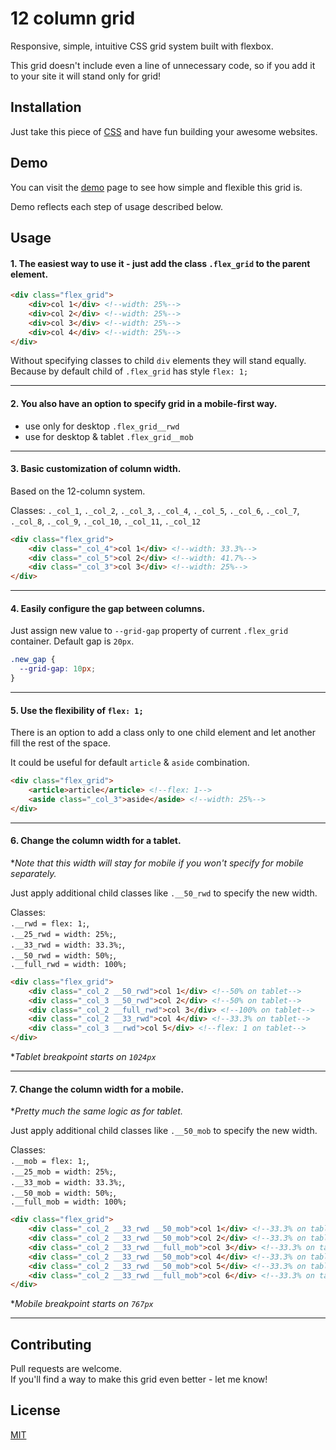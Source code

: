 # 12 column grid

Responsive, simple, intuitive CSS grid system built with flexbox.

This grid doesn't include even a line of unnecessary code, so if you add it to your site it will stand only for grid!

## Installation

Just take this piece of [CSS](https://raw.githubusercontent.com/Rostyk27/grid/master/grid.css) and have fun building your awesome websites.

## Demo

You can visit the [demo](https://grid.rostyk.dev/) page to see how simple and flexible this grid is.

Demo reflects each step of usage described below.

## Usage

#### 1. The easiest way to use it - just add the class `.flex_grid` to the parent element.

```html
<div class="flex_grid">
    <div>col 1</div> <!--width: 25%-->
    <div>col 2</div> <!--width: 25%-->
    <div>col 3</div> <!--width: 25%-->
    <div>col 4</div> <!--width: 25%-->
</div>
```

Without specifying classes to child `div` elements they will stand equally.  
Because by default child of `.flex_grid` has style `flex: 1;`

---

#### 2. You also have an option to specify grid in a mobile-first way.
* use only for desktop `.flex_grid__rwd`
* use for desktop & tablet `.flex_grid__mob`

---

#### 3. Basic customization of column width. 

Based on the 12-column system.

Classes: `._col_1`, `._col_2`, `._col_3`, `._col_4`, `._col_5`, `._col_6`, `._col_7`, `._col_8`, `._col_9`, `._col_10`, `._col_11`, `._col_12`

```html
<div class="flex_grid">
    <div class="_col_4">col 1</div> <!--width: 33.3%-->
    <div class="_col_5">col 2</div> <!--width: 41.7%-->
    <div class="_col_3">col 3</div> <!--width: 25%-->
</div>
```

---

#### 4. Easily configure the gap between columns.

Just assign new value to `--grid-gap` property of current `.flex_grid` container. Default gap is `20px`.

```css
.new_gap {
  --grid-gap: 10px;
} 
```

---

#### 5. Use the flexibility of `flex: 1;`

There is an option to add a class only to one child element and let another fill the rest of the space.

It could be useful for default `article` & `aside` combination.

```html
<div class="flex_grid">
    <article>article</article> <!--flex: 1-->
    <aside class="_col_3">aside</aside> <!--width: 25%-->
</div>
```

---

#### 6. Change the column width for a tablet.

**Note that this width will stay for mobile if you won't specify for mobile separately.*

Just apply additional child classes like `.__50_rwd` to specify the new width.

Classes:  
`.__rwd = flex: 1;`,  
`.__25_rwd = width: 25%;`,  
`.__33_rwd = width: 33.3%;`,  
`.__50_rwd = width: 50%;`,  
`.__full_rwd = width: 100%;`

```html
<div class="flex_grid">
    <div class="_col_2 __50_rwd">col 1</div> <!--50% on tablet-->
    <div class="_col_3 __50_rwd">col 2</div> <!--50% on tablet-->
    <div class="_col_2 __full_rwd">col 3</div> <!--100% on tablet-->
    <div class="_col_2 __33_rwd">col 4</div> <!--33.3% on tablet-->
    <div class="_col_3 __rwd">col 5</div> <!--flex: 1 on tablet-->
</div>
```

**Tablet breakpoint starts on `1024px`*

---

#### 7. Change the column width for a mobile.

**Pretty much the same logic as for tablet.*

Just apply additional child classes like `.__50_mob` to specify the new width.

Classes:  
`.__mob = flex: 1;`,  
`.__25_mob = width: 25%;`,  
`.__33_mob = width: 33.3%;`,  
`.__50_mob = width: 50%;`,  
`.__full_mob = width: 100%;`

```html
<div class="flex_grid">
    <div class="_col_2 __33_rwd __50_mob">col 1</div> <!--33.3% on tablet, 50% on mobile-->
    <div class="_col_2 __33_rwd __50_mob">col 2</div> <!--33.3% on tablet, 50% on mobile-->
    <div class="_col_2 __33_rwd __full_mob">col 3</div> <!--33.3% on tablet, 100% on mobile-->
    <div class="_col_2 __33_rwd __50_mob">col 4</div> <!--33.3% on tablet, 50% on mobile-->
    <div class="_col_2 __33_rwd __50_mob">col 5</div> <!--33.3% on tablet, 50% on mobile-->
    <div class="_col_2 __33_rwd __full_mob">col 6</div> <!--33.3% on tablet, 100% on mobile-->
</div>
```

**Mobile breakpoint starts on `767px`*

---

## Contributing
Pull requests are welcome.  
If you'll find a way to make this grid even better - let me know!

## License
[MIT](https://choosealicense.com/licenses/mit/)
